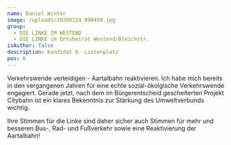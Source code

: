 ```yaml
---
name: Daniel Winter
image: /uploads/20200124_090459.jpg
group:
  - DIE LINKE IM WESTEND
  - DIE LINKE im Ortsbeirat Westend/Bleichstr.
isAuthor: false
description: Kandidat 6. Listenplatz
pos: 6
---
```

Verkehrswende verteidigen - Aartalbahn reaktivieren. Ich habe mich bereits in den vergangenen Jahren für eine echte sozial-ökolgische Verkehrswende engagiert. Gerade jetzt, nach dem im Bürgerentscheid gescheiterten Projekt Citybahn ist ein klares Bekenntnis zur Stärkung des Umweltverbunds wichtig. 

Ihre Stimmen für die Linke sind daher sicher auch Stimmen für mehr und besseren Bus-, Rad- und Fußverkehr sowie eine Reaktivierung der Aartalbahn!